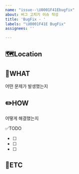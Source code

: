```yaml
---
name: "issue--\U0001F41Ebugfix"
about: 버그 고치기 이슈 작성
title: 'BugFix - '
labels: "\U0001F41E BugFix"
assignees: ''

---
```


🗺️Location
-
<!-- 버그 발생 위치 -->

🤷WHAT
-
어떤 문제가 발생했는지

✏️HOW
-
어떻게 해결했는지

✅TODO
- [ ] <!-- todo -->
- [ ] <!-- todo -->
- [ ] <!-- todo -->

🐾ETC
-
